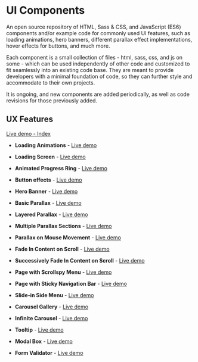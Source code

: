 # UI Components

An open source repository of HTML, Sass & CSS, and JavaScript (ES6) components and/or example code for commonly used UI features, such as loading animations, hero banners, different parallax effect implementations, hover effects for buttons, and much more. 

Each component is a small collection of files - html, sass, css, and js on some - which can be used independently of other code and customized to fit seamlessly into an existing code base. They are meant to provide developers with a minimal foundation of code, so they can further style and accommodate to their own projects.

It is ongoing, and new components are added periodically, as well as code revisions for those previously added.

## UX Features

[Live demo - Index](http://ui.maurojflores.com/ui-features/)

* **Loading Animations** - [Live demo](http://ui.maurojflores.com/ui-features/loading-animations/loading-animations.html)
* **Loading Screen** - [Live demo](http://ui.maurojflores.com/ui-features/loading-screen/loading-screen.html)

* **Animated Progress Ring** - [Live demo](http://ui.maurojflores.com/ui-features/progress-ring/progress-ring.html)

* **Button effects** - [Live demo](http://ui.maurojflores.com/ui-features/button-effects/button-effects.html)

* **Hero Banner** - [Live demo](http://ui.maurojflores.com/ui-features/banner/banner.html)

* **Basic Parallax** - [Live demo](http://ui.maurojflores.com/ui-features/basic-plx/basic-plx.html)
* **Layered Parallax** - [Live demo](http://ui.maurojflores.com/ui-features/layered-plx/layered-plx.html)
* **Multiple Parallax Sections** - [Live demo](http://ui.maurojflores.com/ui-features/multiple-plx/multiple-plx.html)
* **Parallax on Mouse Movement** - [Live demo](http://ui.maurojflores.com/ui-features/hover-plx/hover-plx.html)

* **Fade In Content on Scroll** - [Live demo](http://ui.maurojflores.com/ui-features/fade-in-onscroll/fade-in-onscroll.html)
* **Successively Fade In Content on Scroll** - [Live demo](http://ui.maurojflores.com/ui-features/fade-in-onscroll-multiple/fade-in-onscroll-multiple.html)

* **Page with Scrollspy Menu** - [Live demo](http://ui.maurojflores.com/ui-features/scrollspy/scrollspy.html)

* **Page with Sticky Navigation Bar** - [Live demo](http://ui.maurojflores.com/ui-features/sticky-nav/sticky-nav.html)

* **Slide-in Side Menu** - [Live demo](http://ui.maurojflores.com/ui-features/side-menu/side-menu.html)

* **Carousel Gallery** - [Live demo](http://ui.maurojflores.com/ui-features/carousel-gallery/carousel-gallery.html)
* **Infinite Carousel** - [Live demo](http://ui.maurojflores.com/ui-features/infinite-carousel/infinite-carousel.html)

* **Tooltip** - [Live demo](http://ui.maurojflores.com/ui-features/tool-tips/tool-tips.html)

* **Modal Box** - [Live demo](http://ui.maurojflores.com/ui-features/modal-box/modal-box.html)

* **Form Validator** - [Live demo](http://ui.maurojflores.com/ui-features/form-validator/form-validator.html)

